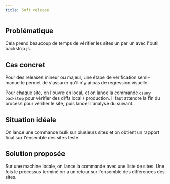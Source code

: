 ```yaml
---
title: Soft release
---
```


## Problématique

Cela prend beaucoup de temps de vérifier les sites un par un avec l'outil backstop js.

## Cas concret

Pour des releases mineur ou majeur, une étape de vérification semi-manuelle permet de s'assurer qu'il n'y ai pas de regression visuelle.

Pour chaque site, on l'ouvre en local, et on lance la commande `osuny backstop` pour vérifier des diffs local / production. Il faut attendre la fin du process pour vérifier le site, puis lancer l'analyse du suivant.

## Situation idéale

On lance une commande bulk sur plusieurs sites et on obtient un rapport final sur l'ensemble des sites testé.

## Solution proposée

Sur une machine locale, on lance la commande avec une liste de sites. Une fois le processus terminé on a un retour sur l'ensemble des différences des sites.